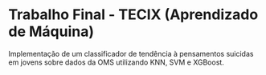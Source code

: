 # Trabalho Final - TECIX (Aprendizado de Máquina)

Implementação de um classificador de tendência à pensamentos suicidas em jovens sobre dados da OMS utilizando KNN, SVM e XGBoost.
